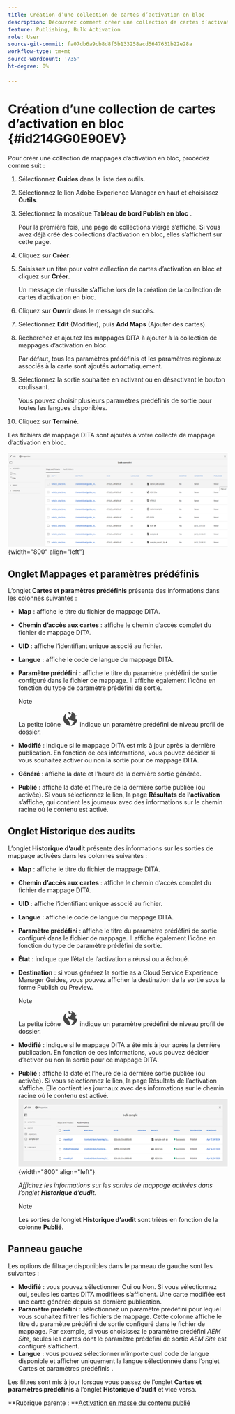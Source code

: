 ```yaml
---
title: Création d’une collection de cartes d’activation en bloc
description: Découvrez comment créer une collection de cartes d’activation en bloc dans AEM guides.
feature: Publishing, Bulk Activation
role: User
source-git-commit: fa07db6a9cb8d8f5b133258acd5647631b22e28a
workflow-type: tm+mt
source-wordcount: '735'
ht-degree: 0%

---
```


# Création d’une collection de cartes d’activation en bloc {#id214GG0E90EV}

Pour créer une collection de mappages d’activation en bloc, procédez comme suit :

1. Sélectionnez **Guides** dans la liste des outils.

1. Sélectionnez le lien Adobe Experience Manager en haut et choisissez **Outils**.

1. Sélectionnez la mosaïque **Tableau de bord Publish en bloc** .

   Pour la première fois, une page de collections vierge s’affiche. Si vous avez déjà créé des collections d’activation en bloc, elles s’affichent sur cette page.

1. Cliquez sur **Créer**.

1. Saisissez un titre pour votre collection de cartes d’activation en bloc et cliquez sur **Créer**.

   Un message de réussite s’affiche lors de la création de la collection de cartes d’activation en bloc.

1. Cliquez sur **Ouvrir** dans le message de succès.

1. Sélectionnez **Edit** (Modifier), puis **Add Maps** (Ajouter des cartes).

1. Recherchez et ajoutez les mappages DITA à ajouter à la collection de mappages d’activation en bloc.

   Par défaut, tous les paramètres prédéfinis et les paramètres régionaux associés à la carte sont ajoutés automatiquement.

1. Sélectionnez la sortie souhaitée en activant ou en désactivant le bouton coulissant.

   Vous pouvez choisir plusieurs paramètres prédéfinis de sortie pour toutes les langues disponibles.

1. Cliquez sur **Terminé**.

Les fichiers de mappage DITA sont ajoutés à votre collecte de mappage d’activation en bloc.

![ collection d’activation en bloc créée](images/bulk-activation-collection-created.png){width="800" align="left"}

## Onglet Mappages et paramètres prédéfinis

L’onglet **Cartes et paramètres prédéfinis** présente des informations dans les colonnes suivantes :

- **Map** : affiche le titre du fichier de mappage DITA.
- **Chemin d’accès aux cartes** : affiche le chemin d’accès complet du fichier de mappage DITA.

- **UID** : affiche l’identifiant unique associé au fichier.

- **Langue** : affiche le code de langue du mappage DITA.
- **Paramètre prédéfini** : affiche le titre du paramètre prédéfini de sortie configuré dans le fichier de mappage. Il affiche également l’icône en fonction du type de paramètre prédéfini de sortie.

  >[!NOTE]
  >
  > La petite icône ![](images/global-preset-icon.svg) indique un paramètre prédéfini de niveau profil de dossier.

- **Modifié** : indique si le mappage DITA est mis à jour après la dernière publication. En fonction de ces informations, vous pouvez décider si vous souhaitez activer ou non la sortie pour ce mappage DITA.
- **Généré** : affiche la date et l’heure de la dernière sortie générée.
- **Publié** : affiche la date et l’heure de la dernière sortie publiée (ou activée). Si vous sélectionnez le lien, la page **Résultats de l’activation** s’affiche, qui contient les journaux avec des informations sur le chemin racine où le contenu est activé.

## Onglet Historique des audits

L’onglet **Historique d’audit** présente des informations sur les sorties de mappage activées dans les colonnes suivantes :
- **Map** : affiche le titre du fichier de mappage DITA.
- **Chemin d’accès aux cartes** : affiche le chemin d’accès complet du fichier de mappage DITA.
- **UID** : affiche l’identifiant unique associé au fichier.
- **Langue** : affiche le code de langue du mappage DITA.
- **Paramètre prédéfini** : affiche le titre du paramètre prédéfini de sortie configuré dans le fichier de mappage. Il affiche également l’icône en fonction du type de paramètre prédéfini de sortie.
- **État** : indique que l’état de l’activation a réussi ou a échoué.
- **Destination** : si vous générez la sortie as a Cloud Service Experience Manager Guides, vous pouvez afficher la destination de la sortie sous la forme Publish ou Preview.

  >[!NOTE]
  >
  > La petite icône ![](images/global-preset-icon.svg) indique un paramètre prédéfini de niveau profil de dossier.

- **Modifié** : indique si le mappage DITA a été mis à jour après la dernière publication. En fonction de ces informations, vous pouvez décider d’activer ou non la sortie pour ce mappage DITA.
- **Publié** : affiche la date et l’heure de la dernière sortie publiée (ou activée). Si vous sélectionnez le lien, la page Résultats de l’activation s’affiche. Elle contient les journaux avec des informations sur le chemin racine où le contenu est activé.
  ![ onglet historique d’audit de collection d’activation en bloc créé](images/bulk-collection-audit-history.png){width="800" align="left"}

  *Affichez les informations sur les sorties de mappage activées dans l’onglet **Historique d’audit**.*


  >[!NOTE]
  >
  > Les sorties de l’onglet **Historique d’audit** sont triées en fonction de la colonne **Publié**.



## Panneau gauche

Les options de filtrage disponibles dans le panneau de gauche sont les suivantes :

- **Modifié** : vous pouvez sélectionner Oui ou Non. Si vous sélectionnez oui, seules les cartes DITA modifiées s’affichent. Une carte modifiée est une carte générée depuis sa dernière publication.
- **Paramètre prédéfini** : sélectionnez un paramètre prédéfini pour lequel vous souhaitez filtrer les fichiers de mappage. Cette colonne affiche le titre du paramètre prédéfini de sortie configuré dans le fichier de mappage. Par exemple, si vous choisissez le paramètre prédéfini *AEM Site*, seules les cartes dont le paramètre prédéfini de sortie *AEM Site* est configuré s’affichent.
- **Langue** : vous pouvez sélectionner n’importe quel code de langue disponible et afficher uniquement la langue sélectionnée dans l’onglet Cartes et paramètres prédéfinis .

Les filtres sont mis à jour lorsque vous passez de l’onglet **Cartes et paramètres prédéfinis** à l’onglet **Historique d’audit** et vice versa.

**Rubrique parente : **[Activation en masse du contenu publié](conf-bulk-activation.md)
